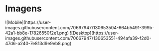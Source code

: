 <h1>Imagens</h1>
![Mobile](https://user-images.githubusercontent.com/70667947/130653504-664b5491-399b-42a1-bb8e-17826550f2e1.png)
![Desktop](https://user-images.githubusercontent.com/70667947/130653551-494afa39-f2d0-47d6-a240-7e813d9e9eb8.png)
